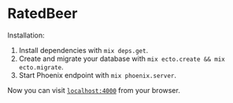 # RatedBeer

Installation:

  1. Install dependencies with `mix deps.get`.
  2. Create and migrate your database with `mix ecto.create && mix ecto.migrate`.
  3. Start Phoenix endpoint with `mix phoenix.server`.

Now you can visit [`localhost:4000`](http://localhost:4000) from your browser.
